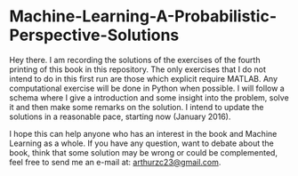 # Machine-Learning-A-Probabilistic-Perspective-Solutions

Hey there. I am recording the solutions of the exercises of the fourth printing of this book in this repository. The only exercises that I do not intend to do in this first run are those which explicit require MATLAB. Any computational exercise will be done in Python when possible. I will follow a schema where I give a introduction and some insight into the problem, solve it and then make some remarks on the solution. I intend to update the solutions in a reasonable pace, starting now (January 2016). 

I hope this can help anyone who has an interest in the book and Machine Learning as a whole. If you have any question, want to debate about the book, think that some solution may be wrong or could be complemented, feel free to send me an e-mail at: arthurzc23@gmail.com.


